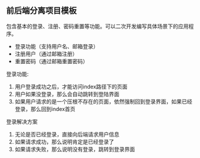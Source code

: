 ## 前后端分离项目模板
包含基本的登录、注册、密码重置等功能。可以二次开发编写具体场景下的应用程序。

* 登录功能（支持用户名、邮箱登录）
* 注册用户（通过邮箱注册）
* 重置密码（通过邮箱重置密码）

登录功能:
1. 用户登录成功之后，才能访问index路径下的页面
2. 用户如果没登录，那么会自动跳转到登陆界面
3. 如果用户请求的是一个压根不存在的页面，依然强制回到登录界面，如果已经登录，那么回到index首页

登录解决方案
1. 无论是否已经登录，直接向后端请求用户信息
2. 如果请求成功，那么说明肯定是已经登录了
3. 如果请求失败，那么说明没有登录，跳转到登录界面